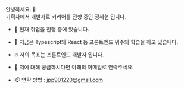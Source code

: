 안녕하세요. 👋 <br>
기획자에서 개발자로 커리어를 전향 중인 정세현 입니다. <br>

- 🔭 현재 취업을 진행 중에 있습니다.

- 🌱 지금은 Typescript와 React 등 프론트엔드 위주의 학습을 하고 있습니다.

- 🔥 저의 목표는 프론트엔드 개발자 입니다.

- 💬 저에 대해 궁금하시다면 아래의 이메일로 연락주세요.

- 📫 연락 방법 : jpp901220@gmail.com
